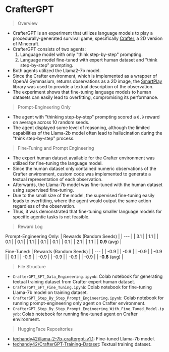 # CrafterGPT

> Overview

- CrafterGPT is an experiment that utilizes language models to play a procedurally-generated survival game, specifically [Crafter](https://github.com/danijar/crafter), a 2D version of Minecraft.
- CrafterGPT consists of two agents:
  1. Language model with only "think step-by-step" prompting.
  2. Language model fine-tuned with expert human dataset and "think step-by-step" prompting.
- Both agents utilized the Llama2-7b model.
- Since the Crafter environment, which is implemented as a wrapper of OpenAI Gymnasium, returns observations as a 2D image, the [SmartPlay](https://github.com/microsoft/SmartPlay) library was used to provide a textual description of the observation.
- The experiment shows that fine-tuning language models to human datasets can easily lead to overfitting, compromising its performance.

> Prompt-Engineering Only

- The agent with "thinking step-by-step" prompting scored a `0.9` reward on average across 10 random seeds.
- The agent displayed some level of reasoning, although the limited capabilities of the Llama-2b model often lead to hallucination during the "think step-by-step" process.

> Fine-Tuning and Prompt Engineering

- The expert human dataset available for the Crafter environment was utilized for fine-tuning the language model.
- Since the human dataset only contained numeric observations of the Crafter environment, custom code was implemented to generate a textual representation of each observation.
- Afterwards, the Llama-7b model was fine-tuned with the human dataset using supervised fine-tuning.
- Due to the small size of the model, the supervised fine-tuning easily leads to overfitting, where the agent would output the same action regardless of the observation.
- Thus, it was demonstrated that fine-tuning smaller language models for specific agentic tasks is not feasible.

> Reward Log

Prompt-Engineering Only:
| Rewards (Random Seeds) |
| --- |
| 3.1 |
| 1.1 |
| 0.1 |
| 0.1 |
| 1.1 |
| 0.1 |
| 0.1 |
| 0.1 |
| 2.1 |
| 1.1 |
| **0.9** (avg) |

Fine-Tuned:
| Rewards (Random Seeds) |
| --- |
| -0.9 |
| -0.9 |
| -0.9 |
| -0.9 |
| 0.1 |
| -0.9 |
| -0.9 |
| -0.9 |
| -0.9 |
| -0.9 |
| **-0.8** (avg) |

> File Structure

- `CrafterGPT_SFT_Data_Engineering.ipynb`: Colab notebook for generating textual training dataset from Crafter expert human dataset.
- `CrafterGPT_SFT_Fine_Tuning.ipynb`: Colab notebook for fine-tuning Llama-7b model on training dataset.
- `CrafterGPT_Step_By_Step_Prompt_Engineering.ipynb`: Colab notebook for running prompt-engineering only agent on Crafter environment.
- `CrafterGPT_Step_By_Step_Prompt_Engineering_With_Fine_Tuned_Model.ipynb`: Colab notebook for running fine-tuned agent on Crafter environment.

> HuggingFace Repositories

- [techandy42/llama-2-7b-craftergpt-v1.1](https://huggingface.co/techandy42/llama-2-7b-craftergpt-v1.1): Fine-tuned Llama-7b model.
-  [techandy42/CrafterGPT-Training-Dataset](https://huggingface.co/datasets/techandy42/CrafterGPT-Training-Dataset): Textual training dataset.
